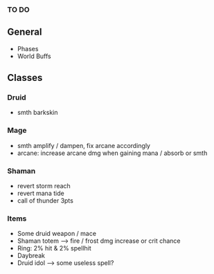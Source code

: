 ### TO DO

## General

- Phases
- World Buffs

## Classes

### Druid
- smth barkskin

### Mage
- smth amplify / dampen, fix arcane accordingly
- arcane: increase arcane dmg when gaining mana / absorb or smth

### Shaman
- revert storm reach
- revert mana tide
- call of thunder 3pts

### Items

- Some druid weapon / mace
- Shaman totem --> fire / frost dmg increase or crit chance
- Ring: 2% hit & 2% spellhit
- Daybreak
- Druid idol --> some useless spell?
